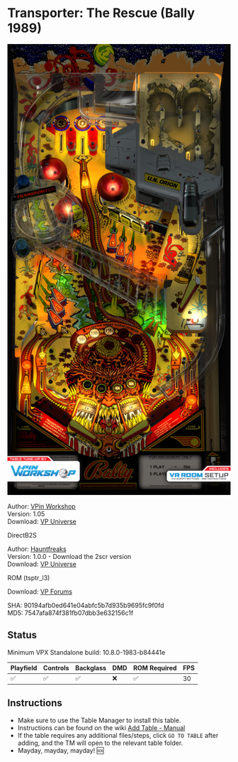 # Transporter: The Rescue (Bally 1989)

![Table Preview](../../images/vpx-transporter.png)

Author: [VPin Workshop](https://vpuniverse.com/profile/40692-vpinworkshop/)  
Version: 1.05  
Download: [VP Universe](https://vpuniverse.com/files/file/7899-transporter-the-rescue-bally-1989-vpw/)

DirectB2S
 
Author: [Hauntfreaks](https://vpuniverse.com/profile/5216-hauntfreaks/)  
Version: 1.0.0 - Download the 2scr version  
Download: [VP Universe](https://vpuniverse.com/files/file/9507-transporter-the-rescue-midway-1989-2scrfull-dmd41-dmd/)

ROM (tsptr_l3)

Download: [VP Forums](https://www.vpforums.org/index.php?app=downloads&showfile=129)

SHA: 90194afb0ed641e04abfc5b7d935b9695fc9f0fd  
MD5: 7547afa874f381fb07dbb3e632156c1f

## Status 

Minimum VPX Standalone build: 10.8.0-1983-b84441e

| Playfield | Controls | Backglass | DMD | ROM Required | FPS | 
|-----------|----------|-----------|-----|--------------|-----|
| :white_check_mark: | :white_check_mark: | :white_check_mark: | :x: | :white_check_mark: | 30 |

## Instructions

- Make sure to use the Table Manager to install this table.
- Instructions can be found on the wiki [Add Table - Manual](https://github.com/LegendsUnchained/vpx-standalone-alp4k/wiki/%5B04%5D-%F0%9F%A7%A1-TM-%E2%80%90-Other-Features#add-table---manual)
- If the table requires any additional files/steps, click `GO TO TABLE` after adding, and the TM will open to the relevant table folder.
- Mayday, mayday, mayday! 🆘

